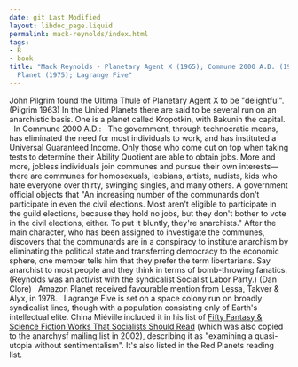 ```yaml
---
date: git Last Modified
layout: libdoc_page.liquid
permalink: mack-reynolds/index.html
tags:
- R
- book
title: "Mack Reynolds - Planetary Agent X (1965); Commune 2000 A.D. (1974);  Amazon
  Planet (1975); Lagrange Five"
---
```


John  Pilgrim found the Ultima Thule of Planetary Agent X to be "delightful".  (Pilgrim 1963) In the United Planets there are said to be several run on an  anarchistic basis. One is a planet called Kropotkin, with Bakunin the capital.
 
In Commune  2000 A.D.: 
 
The government, through technocratic means, has eliminated the need for most individuals to work, and has instituted a Universal Guaranteed Income. Only those who come out on top when taking tests to determine their Ability Quotient are able to obtain jobs. More and more, jobless individuals join communes and pursue their own interests—there are communes for homosexuals, lesbians, artists, nudists, kids who hate everyone over thirty, swinging singles, and many others. A government official objects that "An increasing number of the communards don't participate in even the civil elections. Most aren't eligible to participate in the guild elections, because they hold no jobs, but they don't bother to vote in the civil elections, either. To put it bluntly, they're anarchists." After the main character, who has been assigned to investigate the communes, discovers that the communards are in a conspiracy to institute anarchism by eliminating the political state and transferring democracy to the economic sphere, one member tells him that they prefer the term libertarians.  Say anarchist to most people and they think in terms of bomb-throwing fanatics. (Reynolds was an activist with the syndicalist Socialist Labor Party.) (Dan Clore)
 
Amazon Planet received favourable  mention from Lessa, Takver & Alyx, in 1978.
 
Lagrange Five is set on a space colony run on  broadly syndicalist lines, though with a population consisting only of Earth's  intellectual elite. China Miéville included it in his list of <a href="https://web.archive.org/web/20060216193945/http://www.fantasticmetropolis.com/i/50socialist/" rel="bookmark" title="Fifty Fantasy &amp; Science Fiction Works That Socialists Should Read"> Fifty Fantasy &amp; Science Fiction Works That Socialists Should Read</a> (which was  also copied to the anarchysf mailing list in 2002), describing it as "examining  a quasi-utopia without sentimentalism". It's also listed in the  Red Planets reading list.
